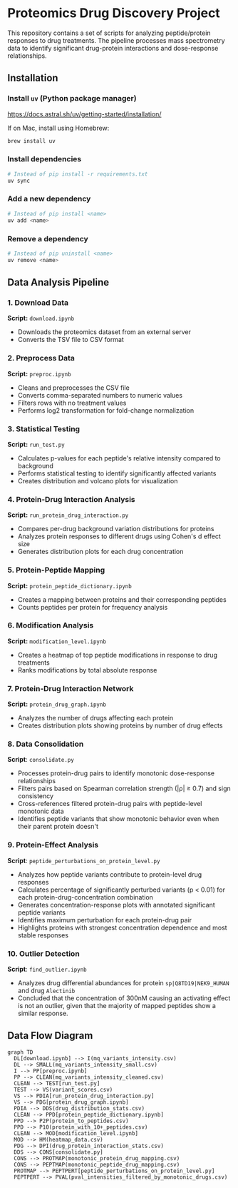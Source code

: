 # Proteomics Drug Discovery Project

This repository contains a set of scripts for analyzing peptide/protein responses to drug treatments. The pipeline processes mass spectrometry data to identify significant drug-protein interactions and dose-response relationships.



## Installation

### Install `uv` (Python package manager)
https://docs.astral.sh/uv/getting-started/installation/

If on Mac, install using Homebrew:
```sh
brew install uv
```

### Install dependencies
```sh
# Instead of pip install -r requirements.txt
uv sync
```

### Add a new dependency
```sh
# Instead of pip install <name>
uv add <name>
```

### Remove a dependency
```sh
# Instead of pip uninstall <name>
uv remove <name>
```



## Data Analysis Pipeline

### 1. Download Data
**Script:** `download.ipynb`
- Downloads the proteomics dataset from an external server
- Converts the TSV file to CSV format

### 2. Preprocess Data
**Script:** `preproc.ipynb`
- Cleans and preprocesses the CSV file
- Converts comma-separated numbers to numeric values
- Filters rows with no treatment values
- Performs log2 transformation for fold-change normalization

### 3. Statistical Testing
**Script:** `run_test.py`
- Calculates p-values for each peptide's relative intensity compared to background
- Performs statistical testing to identify significantly affected variants
- Creates distribution and volcano plots for visualization

### 4. Protein-Drug Interaction Analysis
**Script:** `run_protein_drug_interaction.py`
- Compares per-drug background variation distributions for proteins
- Analyzes protein responses to different drugs using Cohen's d effect size
- Generates distribution plots for each drug concentration

### 5. Protein-Peptide Mapping
**Script:** `protein_peptide_dictionary.ipynb`
- Creates a mapping between proteins and their corresponding peptides
- Counts peptides per protein for frequency analysis

### 6. Modification Analysis
**Script:** `modification_level.ipynb`
- Creates a heatmap of top peptide modifications in response to drug treatments
- Ranks modifications by total absolute response

### 7. Protein-Drug Interaction Network
**Script:** `protein_drug_graph.ipynb`
- Analyzes the number of drugs affecting each protein
- Creates distribution plots showing proteins by number of drug effects

### 8. Data Consolidation
**Script**: `consolidate.py`
- Processes protein-drug pairs to identify monotonic dose-response relationships
- Filters pairs based on Spearman correlation strength (|ρ| ≥ 0.7) and sign consistency
- Cross-references filtered protein-drug pairs with peptide-level monotonic data
- Identifies peptide variants that show monotonic behavior even when their parent protein doesn't

### 9. Protein-Effect Analysis
**Script**: `peptide_perturbations_on_protein_level.py`
- Analyzes how peptide variants contribute to protein-level drug responses
- Calculates percentage of significantly perturbed variants (p < 0.01) for each protein-drug-concentration combination
- Generates concentration-response plots with annotated significant peptide variants
- Identifies maximum perturbation for each protein-drug pair
- Highlights proteins with strongest concentration dependence and most stable responses

### 10. Outlier Detection
**Script**: `find_outlier.ipynb`
- Analyzes drug differential abundances for protein `sp|Q8TD19|NEK9_HUMAN` and drug `Alectinib`
- Concluded that the concentration of 300nM causing an activating effect is not an outlier, given that the majority of mapped peptides show a similar response.



## Data Flow Diagram
```mermaid
graph TD
  DL[download.ipynb] --> I(mq_variants_intensity.csv)
  DL --> SMALL(mq_variants_intensity_small.csv)
  I --> PP[preproc.ipynb]
  PP --> CLEAN(mq_variants_intensity_cleaned.csv)
  CLEAN --> TEST[run_test.py]
  TEST --> VS(variant_scores.csv)
  VS --> PDIA[run_protein_drug_interaction.py]
  VS --> PDG[protein_drug_graph.ipynb]
  PDIA --> DDS(drug_distribution_stats.csv)
  CLEAN --> PPD[protein_peptide_dictionary.ipynb]
  PPD --> P2P(protein_to_peptides.csv)
  PPD --> P10(protein_with_10+_peptides.csv)
  CLEAN --> MOD[modification_level.ipynb]
  MOD --> HM(heatmap_data.csv)
  PDG --> DPI(drug_protein_interaction_stats.csv)
  DDS --> CONS[consolidate.py]
  CONS --> PROTMAP(monotonic_protein_drug_mapping.csv)
  CONS --> PEPTMAP(monotonic_peptide_drug_mapping.csv)
  PROTMAP --> PEPTPERT[peptide_perturbations_on_protein_level.py]
  PEPTPERT --> PVAL(pval_intensities_filtered_by_monotonic_drugs.csv)
```
